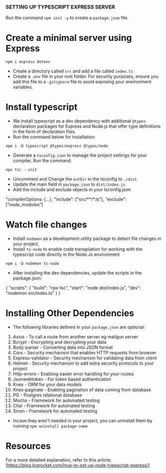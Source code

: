 ### SETTING UP TYPESCRIPT EXPRESS SERVER

Run the command `npm init -y` to create a `package.json` file.

# Create a minimal server using Express

`npm i express dotenv`

- Create a directory called `src` and add a file called `index.ts`
- Create a `.env` file in your root folder. For security purposes, ensure you add this file to a `.gitignore` file to avoid exposing your environment variables.

# Install typescript

- We install typescript as a dev dependency with additional `@types` declaration packages for Express and Node.js that offer type definitions in the form of declaration files.
- Run the command below for installation:

`npm i -D typescript @types/express @types/node`

- Generate a `tsconfig.json` to manage the project settings for your compiler. Run the command:

`npx tsc --init`

- Uncomment and Change the `outDir` in the tsconfig to `./dist`
- Update the main field in `package.json` to `dist/index.js`
- Add the include and exclude objects in your tsconfig.json

"compilerOptions: {...},
"include": ["src/**/*.ts"],
"exclude": ["node_modules"]

# Watch file changes

- Install `nodemon` as a development utility package to detect file changes in your project.
- Install `ts-node` to enable code transpilation for working with the typescript code directly in the Node.Js environment

`npm i -D nodemon ts-node`

- After installing the dev dependencies, update the scripts in the package.json:

{
"scripts": {
"build": "npx tsc",
"start": "node dist/index.js",
"dev": "nodemon src/index.ts"
}
}

# Installing Other Dependencies

- The following libraries defined in your `package.json` are optional:

1. Axios - To call a route from another server eg mailgun server
2. Bcrypt - Encrypting and decrypting your data
3. Body-parser - Converting data into JSON format
4. Cors - Security mechanism that enables HTTP requests from browser
5. Express-validator - Security mechanism for validating data from client
6. Helmet - Security mechanism to add extra security protocols to your project
7. Http-errors - Enabling easier error handling for your routes
8. Jsonwebtoken - For token based authentication
9. Knex - ORM for your data models
10. Knex-paginate - Enabling pagination of data coming from database
11. PG - Postgres relational database
12. Mocha - Framework for automated testing
13. Chai - Framework for automated testing
14. Sinon - Framework for automated testing

- Incase they aren't needed in your project, you can uninstall them by running `npm uninstall package-name`

# Resources

For a more detailed explanation, refer to this article: [https://blog.logrocket.com/how-to-set-up-node-typescript-express/]
